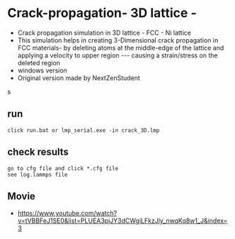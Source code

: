 # Crack-propagation- 3D lattice -
- Crack propagation simulation in 3D lattice - FCC - Ni lattice 
- This simulation helps in creating 3-Dimensional crack propagation in FCC materials- by deleting atoms at the middle-edge of the lattice 
and applying a velocity to upper region --- causing a strain/stress on the deleted region 
- windows version
- Original version made by NextZenStudent

s
## run
	click run.bat or lmp_serial.exe -in crack_3D.lmp


## check results
	go to cfg file and click *.cfg file
	see log.lammps file


## Movie
- https://www.youtube.com/watch?v=tVBBFeJ1SE0&list=PLUEA3pjJY3dCWgiLFkzJly_nwqKq8w1_J&index=3